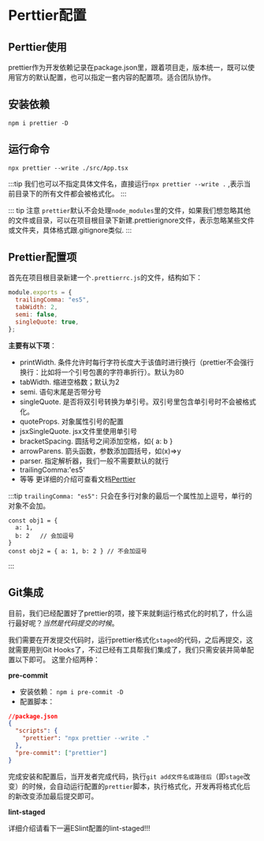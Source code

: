 # Perttier配置

## Perttier使用
prettier作为开发依赖记录在package.json里，跟着项目走，版本统一，既可以使用官方的默认配置，也可以指定一套内容的配置项。适合团队协作。

## 安装依赖
```shell
npm i prettier -D
```

## 运行命令
```shell
npx prettier --write ./src/App.tsx
```

:::tip
我们也可以不指定具体文件名，直接运行`npx prettier --write .` ,表示当前目录下的所有文件都会被格式化。
:::

::: tip 注意
`prettier`默认不会处理`node_modules`里的文件，如果我们想忽略其他的文件或目录，可以在项目根目录下新建.prettierignore文件，表示忽略某些文件或文件夹，具体格式跟.gitignore类似.
:::

## Prettier配置项
首先在项目根目录新建一个`.prettierrc.js`的文件，结构如下：
```js
module.exports = {
  trailingComma: "es5",
  tabWidth: 2,
  semi: false,
  singleQuote: true,
};
```

**主要有以下项**：
* printWidth. 条件允许时每行字符长度大于该值时进行换行（prettier不会强行换行：比如将一个引号包裹的字符串折行）。默认为80
* tabWidth. 缩进空格数；默认为2
* semi. 语句末尾是否带分号
* singleQuote. 是否将双引号转换为单引号。双引号里包含单引号时不会被格式化。
* quoteProps. 对象属性引号的配置
* jsxSingleQuote. jsx文件里使用单引号
* bracketSpacing. 圆括号之间添加空格，如{ a: b }
* arrowParens. 箭头函数，参数添加圆括号，如(x)=>y
* parser. 指定解析器，我们一般不需要默认的就行
* trailingComma:'es5'
* 等等
更详细的介绍可查看文档[Perttier](https://prettier.io/docs/en/options.html)

:::tip
`trailingComma: "es5":` 只会在多行对象的最后一个属性加上逗号，单行的对象不会加。

```
const obj1 = {
  a: 1,
  b: 2   // 会加逗号
}
const obj2 = { a: 1, b: 2 } // 不会加逗号
```
:::

## Git集成
目前，我们已经配置好了prettier的项，接下来就剩运行格式化的时机了，什么运行最好呢？*当然是代码提交的时候*。

我们需要在开发提交代码时，运行prettier格式化`staged`的代码，之后再提交，这就需要用到Git Hooks了，不过已经有工具帮我们集成了，我们只需安装并简单配置以下即可。 这里介绍两种：

**pre-commit**

* 安装依赖： `npm i pre-commit -D`
* 配置脚本：
```json
//package.json
{
  "scripts": {
    "prettier": "npx prettier --write ."
  },
  "pre-commit": ["prettier"]
}
```

完成安装和配置后，当开发者完成代码，执行`git add文件名或路径后`（即`stage`改变）的时候，会自动运行配置的`prettier`脚本，执行格式化，开发再将格式化后的新改变添加最后提交即可。

**lint-staged**

详细介绍请看下一遍ESlint配置的lint-staged!!!